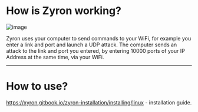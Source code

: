 # How is Zyron working?

![image](https://github.com/weakyi/zyron/assets/164409245/8e46c220-b5fa-406a-bb84-e65cca02a224)

Zyron uses your computer to send commands to your WiFi, for example you enter a link and port and launch a UDP attack. The computer sends an attack to the link and port you entered, by entering 10000 ports of your IP Address at the same time, via your WiFi.

---------------------------------------------------------------------------------------------------------------------------------------------------------------------------------------------------------------------------------

# How to use?

https://xyron.gitbook.io/zyron-installation/installing/linux - installation guide.
